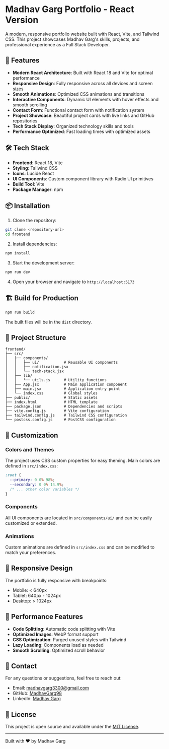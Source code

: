 # Madhav Garg Portfolio - React Version

A modern, responsive portfolio website built with React, Vite, and Tailwind CSS. This project showcases Madhav Garg's skills, projects, and professional experience as a Full Stack Developer.

## 🚀 Features

- **Modern React Architecture**: Built with React 18 and Vite for optimal performance
- **Responsive Design**: Fully responsive across all devices and screen sizes
- **Smooth Animations**: Optimized CSS animations and transitions
- **Interactive Components**: Dynamic UI elements with hover effects and smooth scrolling
- **Contact Form**: Functional contact form with notification system
- **Project Showcase**: Beautiful project cards with live links and GitHub repositories
- **Tech Stack Display**: Organized technology skills and tools
- **Performance Optimized**: Fast loading times with optimized assets

## 🛠️ Tech Stack

- **Frontend**: React 18, Vite
- **Styling**: Tailwind CSS
- **Icons**: Lucide React
- **UI Components**: Custom component library with Radix UI primitives
- **Build Tool**: Vite
- **Package Manager**: npm

## 📦 Installation

1. Clone the repository:
```bash
git clone <repository-url>
cd frontend
```

2. Install dependencies:
```bash
npm install
```

3. Start the development server:
```bash
npm run dev
```

4. Open your browser and navigate to `http://localhost:5173`

## 🏗️ Build for Production

```bash
npm run build
```

The built files will be in the `dist` directory.

## 📁 Project Structure

```
frontend/
├── src/
│   ├── components/
│   │   ├── ui/           # Reusable UI components
│   │   ├── notification.jsx
│   │   └── tech-stack.jsx
│   ├── lib/
│   │   └── utils.js      # Utility functions
│   ├── App.jsx           # Main application component
│   ├── main.jsx          # Application entry point
│   └── index.css         # Global styles
├── public/               # Static assets
├── index.html            # HTML template
├── package.json          # Dependencies and scripts
├── vite.config.js        # Vite configuration
├── tailwind.config.js    # Tailwind CSS configuration
└── postcss.config.js     # PostCSS configuration
```

## 🎨 Customization

### Colors and Themes
The project uses CSS custom properties for easy theming. Main colors are defined in `src/index.css`:

```css
:root {
  --primary: 0 0% 98%;
  --secondary: 0 0% 14.9%;
  /* ... other color variables */
}
```

### Components
All UI components are located in `src/components/ui/` and can be easily customized or extended.

### Animations
Custom animations are defined in `src/index.css` and can be modified to match your preferences.

## 📱 Responsive Design

The portfolio is fully responsive with breakpoints:
- Mobile: < 640px
- Tablet: 640px - 1024px
- Desktop: > 1024px

## 🚀 Performance Features

- **Code Splitting**: Automatic code splitting with Vite
- **Optimized Images**: WebP format support
- **CSS Optimization**: Purged unused styles with Tailwind
- **Lazy Loading**: Components load as needed
- **Smooth Scrolling**: Optimized scroll behavior

## 📧 Contact

For any questions or suggestions, feel free to reach out:
- Email: madhavgarg3300@gmail.com
- GitHub: [MadhavGarg98](https://github.com/MadhavGarg98)
- LinkedIn: [Madhav Garg](https://www.linkedin.com/in/madhav-garg-b447b5324)

## 📄 License

This project is open source and available under the [MIT License](LICENSE).

---

Built with ❤️ by Madhav Garg
